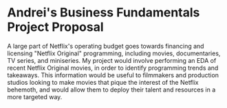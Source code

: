 # Andrei's Business Fundamentals Project Proposal

A large part of Netflix's operating budget goes towards financing and licensing "Netflix Original" programming, including movies, documentaries, TV series, and miniseries.  My project would involve performing an EDA of recent Netflix Original movies, in order to identify programming trends and takeaways.  This information would be useful to filmmakers and production studios looking to make movies that pique the interest of the Netflix behemoth, and would allow them to deploy their talent and resources in a more targeted way.